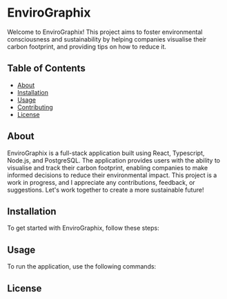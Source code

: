 # EnviroGraphix

Welcome to EnviroGraphix! This project aims to foster environmental consciousness and sustainability by helping companies visualise their carbon footprint, and providing tips on how to reduce it.

## Table of Contents

- [About](#about)
- [Installation](#installation)
- [Usage](#usage)
- [Contributing](#contributing)
- [License](#license)

## About

EnviroGraphix is a full-stack application built using React, Typescript, Node.js, and PostgreSQL. The application provides users with the ability to visualise and track their carbon footprint, enabling companies to make informed decisions to reduce their environmental impact. This project is a work in progress, and I appreciate any contributions, feedback, or suggestions. Let's work together to create a more sustainable future!

## Installation

To get started with EnviroGraphix, follow these steps:

## Usage

To run the application, use the following commands:

## License

